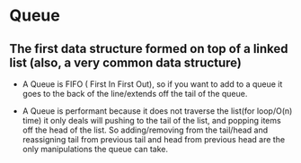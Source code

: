 # Queue

## The first data structure formed on top of a linked list (also, a very common data structure)

- A Queue is FIFO ( First In First Out), so if you want to add to a queue it goes to the back of the line/extends off the tail of the queue.

- A Queue is performant because it does not traverse the list(for loop/O(n) time) it only deals will pushing to the tail of the list, and popping items off the head of the list. So adding/removing from the tail/head and reassigning tail from previous tail and head from previous head are the only manipulations the queue can take.
